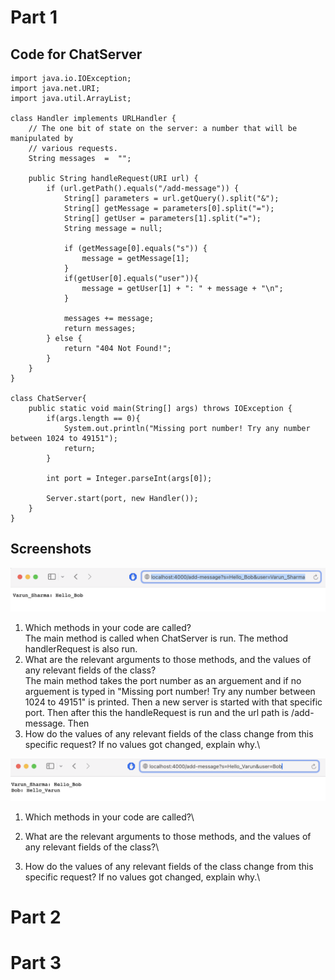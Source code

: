 # Part 1
## Code for ChatServer
```
import java.io.IOException;
import java.net.URI;
import java.util.ArrayList;

class Handler implements URLHandler {
    // The one bit of state on the server: a number that will be manipulated by
    // various requests.
    String messages  =  "";

    public String handleRequest(URI url) {
        if (url.getPath().equals("/add-message")) {
            String[] parameters = url.getQuery().split("&"); 
            String[] getMessage = parameters[0].split("=");
            String[] getUser = parameters[1].split("=");            
            String message = null;

            if (getMessage[0].equals("s")) {
                message = getMessage[1];
            }
            if(getUser[0].equals("user")){
                message = getUser[1] + ": " + message + "\n";
            }
            
            messages += message;
            return messages;
        } else {
            return "404 Not Found!";
        }
    }
}

class ChatServer{
    public static void main(String[] args) throws IOException {
        if(args.length == 0){
            System.out.println("Missing port number! Try any number between 1024 to 49151");
            return;
        }

        int port = Integer.parseInt(args[0]);

        Server.start(port, new Handler());
    }
}
```
## Screenshots
![Image](addmessage1.png)
1. Which methods in your code are called?\
The main method is called when ChatServer is run. The method handlerRequest is also run.
2. What are the relevant arguments to those methods, and the values of any relevant fields of the class?\
The main method takes the port number as an arguement and if no arguement is typed in "Missing port number! Try any number between 1024 to 49151" is printed. Then a new server is started with that specific port. Then after this the handleRequest is run and the url path is /add-message. Then 
3. How do the values of any relevant fields of the class change from this specific request? If no values got changed, explain why.\

![Image](addmessage2.png)
1. Which methods in your code are called?\

2. What are the relevant arguments to those methods, and the values of any relevant fields of the class?\

3. How do the values of any relevant fields of the class change from this specific request? If no values got changed, explain why.\

# Part 2

# Part 3
